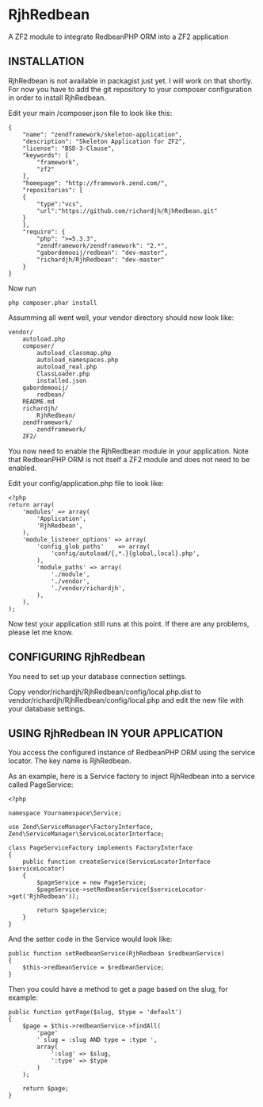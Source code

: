 RjhRedbean
==========

A ZF2 module to integrate RedbeanPHP ORM into a ZF2 application

INSTALLATION
------------

RjhRedbean is not available in packagist just yet. I will work on that shortly. 
For now you have to add the git repository to your composer configuration in order to install RjhRedbean.

Edit your main /composer.json file to look like this:

	{
		"name": "zendframework/skeleton-application",
		"description": "Skeleton Application for ZF2",
		"license": "BSD-3-Clause",
		"keywords": [
			"framework",
			"zf2"
		],
		"homepage": "http://framework.zend.com/",
		"repositories": [
		{
			"type":"vcs",
			"url":"https://github.com/richardjh/RjhRedbean.git"
		}
		],
		"require": {
			"php": ">=5.3.3",
			"zendframework/zendframework": "2.*",
			"gabordemooij/redbean": "dev-master",
			"richardjh/RjhRedbean": "dev-master"
		}
	}


Now run 

	php composer.phar install

Assumming all went well, your vendor directory should now look like:

	vendor/
		autoload.php
		composer/
			autoload_classmap.php
			autoload_namespaces.php
			autoload_real.php
			ClassLoader.php
			installed.json
		gabordemooij/
			redbean/
		README.md
		richardjh/
			RjhRedbean/
		zendframework/
			zendframework/
		ZF2/

You now need to enable the RjhRedbean module in your application. Note that RedbeanPHP ORM is not itself a ZF2 module and does not need to be enabled.

Edit your config/application.php file to look like:

	<?php
	return array(
		'modules' => array(
			'Application',
			'RjhRedbean',
		),
		'module_listener_options' => array(
			'config_glob_paths'    => array(
				'config/autoload/{,*.}{global,local}.php',
			),
			'module_paths' => array(
				'./module',
				'./vendor',
				'./vendor/richardjh',
			),
		),
	); 

Now test your application still runs at this point. If there are any problems, please let me know.

CONFIGURING RjhRedbean
----------------------

You need to set up your database connection settings. 

Copy 
	vendor/richardjh/RjhRedbean/config/local.php.dist 
to 
	vendor/richardjh/RjhRedbean/config/local.php 
and edit the new file with your database settings.

USING RjhRedbean IN YOUR APPLICATION
------------------------------------

You access the configured instance of RedbeanPHP ORM using the service locator. The key name is RjhRedbean.

As an example, here is a Service factory to inject RjhRedbean into a service called PageService:

	<?php

	namespace Yournamespace\Service;

	use Zend\ServiceManager\FactoryInterface,
	Zend\ServiceManager\ServiceLocatorInterface;

	class PageServiceFactory implements FactoryInterface
	{
		public function createService(ServiceLocatorInterface $serviceLocator)
		{
			$pageService = new PageService;
			$pageService->setRedbeanService($serviceLocator->get('RjhRedbean'));

			return $pageService;
		}
	}

And the setter code in the Service would look like:

	public function setRedbeanService(RjhRedbean $redbeanService)
	{
		$this->redbeanService = $redbeanService;
	}

Then you could have a method to get a page based on the slug, for example:

	public function getPage($slug, $type = 'default')
	{
		$page = $this->redbeanService->findAll(
			'page'
			' slug = :slug AND type = :type ',
			array(
				':slug' => $slug,
				':type' => $type
			)
		);

		return $page;	
	}



